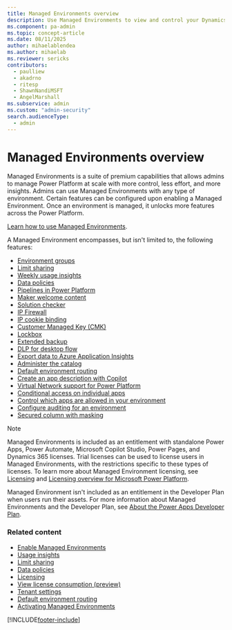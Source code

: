```yaml
---
title: Managed Environments overview 
description: Use Managed Environments to view and control your Dynamics 365 applications with less effort.
ms.component: pa-admin
ms.topic: concept-article
ms.date: 08/11/2025
author: mihaelablendea 
ms.author: mihaelab 
ms.reviewer: sericks
contributors:
  - paulliew
  - akadrno 
  - ritesp 
  - ShawnNandiMSFT
  - AngelMarshall
ms.subservice: admin
ms.custom: "admin-security"
search.audienceType: 
  - admin
---
```


# Managed Environments overview 

<!-- https://go.microsoft.com/fwlink/?linkid=2206011 and 2211534 -->

Managed Environments is a suite of premium capabilities that allows admins to manage Power Platform at scale with more control, less effort, and more insights. Admins can use Managed Environments with any type of environment. Certain features can be configured upon enabling a Managed Environment. Once an environment is managed, it unlocks more features across the Power Platform. 

[Learn how to use Managed Environments](managed-environment-enable.md).

A Managed Environment encompasses, but isn't limited to, the following features: 

- [Environment groups](environment-groups.md)
- [Limit sharing](managed-environment-sharing-limits.md)
- [Weekly usage insights](managed-environment-usage-insights.md)
- [Data policies](managed-environment-data-policies.md)
- [Pipelines in Power Platform](../alm/set-up-pipelines.md)
- [Maker welcome content](welcome-content.md)
- [Solution checker](managed-environment-solution-checker.md)
- [IP Firewall](ip-firewall.md)
- [IP cookie binding](block-cookie-replay-attack.md)
- [Customer Managed Key (CMK)](customer-managed-key.md)
- [Lockbox](about-lockbox.md)
- [Extended backup](backup-restore-environments.md)
- [DLP for desktop flow](/power-automate/prevent-data-loss)
- [Export data to Azure Application Insights](overview-integration-application-insights.md)
- [Administer the catalog](administer-catalog.md)
- [Default environment routing](default-environment-routing.md)
- [Create an app description with Copilot](/power-apps/maker/canvas-apps/save-publish-app#create-an-app-description-with-copilot-preview)
- [Virtual Network support for Power Platform](vnet-support-overview.md)
- [Conditional access on individual apps](/power-platform/admin/admin-manage-apps#conditional-access-on-granular-apps-preview)
- [Control which apps are allowed in your environment](control-app-access-environment.md)
- [Configure auditing for an environment](manage-dataverse-auditing.md#configure-auditing-for-an-environment)
- [Secured column with masking](create-manage-masking-rules.md)

> [!NOTE]
> Managed Environments is included as an entitlement with standalone Power Apps, Power Automate, Microsoft Copilot Studio, Power Pages, and Dynamics 365 licenses. Trial licenses can be used to license users in Managed Environments, with the restrictions specific to these types of licenses. To learn more about Managed Environment licensing, see [Licensing](managed-environment-licensing.md) and [Licensing overview for Microsoft Power Platform](pricing-billing-skus.md).
>
> Managed Environment isn't included as an entitlement in the Developer Plan when users run their assets. For more information about Managed Environments and the Developer Plan, see [About the Power Apps Developer Plan](../developer/plan.md).

### Related content
- [Enable Managed Environments](managed-environment-enable.md)   
- [Usage insights](managed-environment-usage-insights.md)  
- [Limit sharing](managed-environment-sharing-limits.md)  
- [Data policies](managed-environment-data-policies.md)
- [Licensing](managed-environment-licensing.md) 
- [View license consumption (preview)](view-license-consumption-issues.md) 
- [Tenant settings](tenant-settings.md)
- [Default environment routing](default-environment-routing.md)
- [Activating Managed Environments](../guidance/white-papers/managed-environment-activation.md)



[!INCLUDE[footer-include](../includes/footer-banner.md)]
